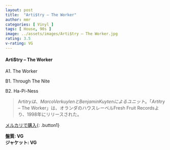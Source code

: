 ```yaml
---
layout: post
title:  "Arti$try – The Worker"
author: mmr
categories: [ Vinyl ]
tags: [ House, 90s ]
image: ../assets/images/Arti$try – The Worker.jpg
rating: 3.5
v-rating: VG
---
```


#### Arti$try – The Worker

A1. The Worker

B1. Through The Nite

B2. Ha-Pi-Ness

> Arti$tryは、Marco VerkuylenとBenjamin Kuytenによるユニット。「Arti$try – The Worker」は、オランダのハウスレーベルFresh Fruit Recordsより、1998年にリリースされた。

[メルカリで購入](https://jp.mercari.com/item/m88863230519?afid=6142608987){: .button1}

<div class="mt-4 mb-4 d-flex align-items-center">
<strong class="mr-1">盤質: VG</strong>
</div>
<div class="mt-4 mb-4 d-flex align-items-center">
<strong class="mr-1">ジャケット: VG</strong>
</div>
